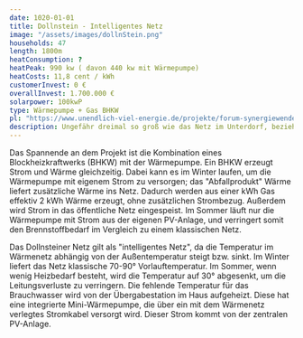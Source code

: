 ```yaml
---
date: 1020-01-01
title: Dollnstein - Intelligentes Netz
image: "/assets/images/dollnStein.png"
households: 47
length: 1800m
heatConsumption: ? 
heatPeak: 990 kw ( davon 440 kw mit Wärmepumpe)
heatCosts: 11,8 cent / kWh
customerInvest: 0 €
overallInvest: 1.700.000 €
solarpower: 100kwP
type: Wärmepumpe + Gas BHKW
pl: "https://www.unendlich-viel-energie.de/projekte/forum-synergiewende/praxisbeispiele/interview-%e2%80%9eder-zugang-zu-kostenguenstigem-ansonsten-abgeregeltem-strom-muss-vereinfacht-werden%e2%80%9c"
description: Ungefähr dreimal so groß wie das Netz im Unterdorf, beziehungsweise halb so groß wie ein Palinger Netz. 
---
```


Das Spannende an dem Projekt ist die Kombination eines Blockheizkraftwerks (BHKW) mit der Wärmepumpe.
Ein BHKW erzeugt Strom und Wärme gleichzeitig. Dabei kann es im Winter laufen, um die Wärmepumpe mit eigenem Strom zu versorgen; das "Abfallprodukt" Wärme liefert zusätzliche Wärme ins Netz.
Dadurch werden aus einer kWh Gas effektiv 2 kWh Wärme erzeugt, ohne zusätzlichen Strombezug. Außerdem wird Strom in das öffentliche Netz eingespeist.
Im Sommer läuft nur die Wärmepumpe mit Strom aus der eigenen PV-Anlage, und verringert somit den Brennstoffbedarf im Vergleich zu einem klassischen Netz.

Das Dollnsteiner Netz gilt als "intelligentes Netz", da die Temperatur im Wärmenetz abhängig von der Außentemperatur steigt bzw. sinkt.
Im Winter liefert das Netz klassische 70-90° Vorlauftemperatur. Im Sommer, wenn wenig Heizbedarf besteht, wird die Temperatur auf 30° abgesenkt, um die Leitungsverluste zu verringern.
Die fehlende Temperatur für das Brauchwasser wird von der Übergabestation im Haus aufgeheizt.
Diese hat eine integrierte Mini-Wärmepumpe, die über ein mit dem Wärmenetz verlegtes Stromkabel versorgt wird. Dieser Strom kommt von der zentralen PV-Anlage.
